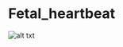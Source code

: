 # Fetal_heartbeat
![alt txt](https://github.com/ju-li4et/Fetal_heartbeat/blob/main/Featal_heartbeat.ipynb)
